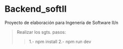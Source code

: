 # Backend_softII
Proyecto de elaboración para Ingenería de Software II/n

>Realizar los sgts. pasos:
>>1.- npm install 
>>2.- npm run dev
